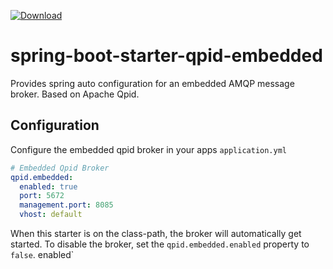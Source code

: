 [ ![Download](https://api.bintray.com/packages/elderbyte/maven/spring-boot-starter-qpid-embedded/images/download.svg) ](https://bintray.com/elderbyte/maven/spring-boot-starter-qpid-embedded/_latestVersion)

# spring-boot-starter-qpid-embedded
Provides spring auto configuration for an embedded AMQP message broker. Based on Apache Qpid.

## Configuration

Configure the embedded qpid broker in your apps `application.yml`
```yaml
# Embedded Qpid Broker
qpid.embedded:
  enabled: true
  port: 5672
  management.port: 8085
  vhost: default
```

When this starter is on the class-path, the broker will automatically get started. 
To disable the broker, set the `qpid.embedded.enabled` property to `false`.
                                                                                                                     enabled`